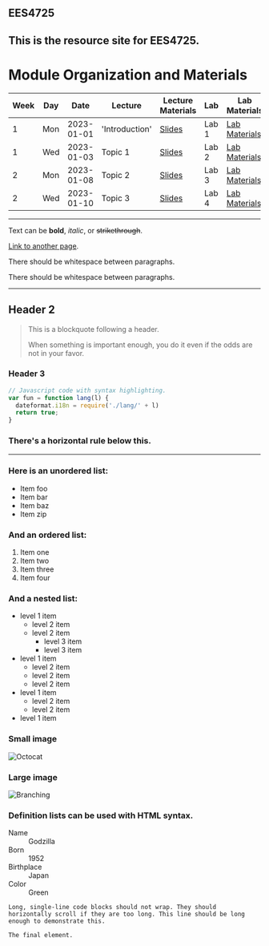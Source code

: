 EES4725
---
This is the resource site for EES4725. 
---

# Module Organization and Materials

| Week | Day | Date       | Lecture          | Lecture Materials | Lab | Lab Materials   | Deliverables   |
| ---- | --- | ---------- | ---------------- | ------------------ | --- | --------------- | --------------- |
| 1    | Mon | 2023-01-01 | 'Introduction'     | [Slides](#)        | Lab 1 | [Lab Materials](#) | Assignment 1   |
| 1    | Wed | 2023-01-03 | Topic 1           | [Slides](#)        | Lab 2 | [Lab Materials](#) | -              |
| 2    | Mon | 2023-01-08 | Topic 2           | [Slides](#)        | Lab 3 | [Lab Materials](#) | Quiz 1         |
| 2    | Wed | 2023-01-10 | Topic 3           | [Slides](#)        | Lab 4 | [Lab Materials](#) | Assignment 2   |


---


Text can be **bold**, _italic_, or ~~strikethrough~~.

[Link to another page](./another-page.html).

There should be whitespace between paragraphs.

There should be whitespace between paragraphs.

---
## Header 2

> This is a blockquote following a header.
>
> When something is important enough, you do it even if the odds are not in your favor.

### Header 3

```js
// Javascript code with syntax highlighting.
var fun = function lang(l) {
  dateformat.i18n = require('./lang/' + l)
  return true;
}
```



### There's a horizontal rule below this.

* * *

### Here is an unordered list:

*   Item foo
*   Item bar
*   Item baz
*   Item zip

### And an ordered list:

1.  Item one
1.  Item two
1.  Item three
1.  Item four

### And a nested list:

- level 1 item
  - level 2 item
  - level 2 item
    - level 3 item
    - level 3 item
- level 1 item
  - level 2 item
  - level 2 item
  - level 2 item
- level 1 item
  - level 2 item
  - level 2 item
- level 1 item

### Small image

![Octocat](https://github.githubassets.com/images/icons/emoji/octocat.png)

### Large image

![Branching](https://guides.github.com/activities/hello-world/branching.png)


### Definition lists can be used with HTML syntax.

<dl>
<dt>Name</dt>
<dd>Godzilla</dd>
<dt>Born</dt>
<dd>1952</dd>
<dt>Birthplace</dt>
<dd>Japan</dd>
<dt>Color</dt>
<dd>Green</dd>
</dl>

```
Long, single-line code blocks should not wrap. They should horizontally scroll if they are too long. This line should be long enough to demonstrate this.
```

```
The final element.
```

